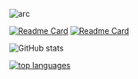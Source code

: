 
![arc](https://github.com/jonalinux/jonalinux/assets/103053714/87d24300-52da-4164-854d-0a69dbf38aac)

[![Readme Card](https://github-readme-stats.vercel.app/api/pin/?username=architalia&repo=clean)](https://github.com/ArchItalia/clean) [![Readme Card](https://github-readme-stats.vercel.app/api/pin/?username=architalia&repo=installscript)](https://github.com/ArchItalia/installscript)

![GitHub stats](https://github-readme-stats.vercel.app/api?username=jonalinux&show_icons=true&theme=transparent&show=reviews,discussions_started,discussions_answered) 

[![top languages](https://github-readme-stats.vercel.app/api/top-langs/?username=jonalinux&theme=white-black&layout=donut&langs_count=10)](https://github.com/jonalinux/)
